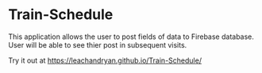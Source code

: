 # Train-Schedule

This application allows the user to post fields of data to Firebase database. User will be able to see thier post in subsequent visits. 

Try it out at https://leachandryan.github.io/Train-Schedule/
